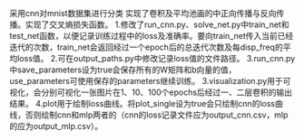 采用cnn对mnist数据集进行分类
实现了卷积及平均池画的中正向传播与反向传播。实现了交叉熵损失函数。
1.修改了run_cnn.py、solve_net.py中train_net和test_net函数，以便记录训练过程中的loss及准确率。要向train_net传入当前已经迭代的次数，train_net会返回经过一个epoch后的总迭代次数及每disp_freq的平均loss值。
2.可在output_paths.py中修改记录loss值的文件路径。
3.run_cnn.py中save_parameters设为true会保存所有的W矩阵和b向量的值，use_parameters可使用保存的parameters继续训练。
3.visualization.py用于可视化，会分别可视化一张图片在1、10、100个epochs后经过一、二层卷积的输出结果。
4.plot用于绘制loss曲线。将plot_single设为true会只绘制cnn的loss曲线，否则绘制cnn和mlp两者的（cnn的loss记录文件应为output_cnn.csv，mlp的应为output_mlp.csv）。

